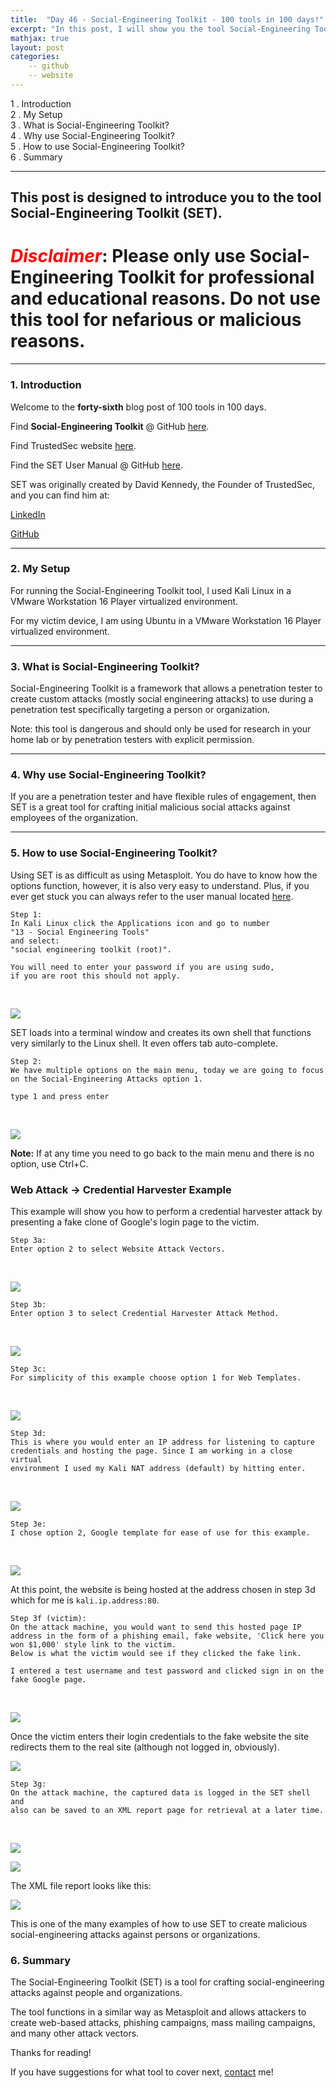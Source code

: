 ```yaml
---
title:  "Day 46 - Social-Engineering Toolkit - 100 tools in 100 days!"
excerpt: "In this post, I will show you the tool Social-Engineering Toolkit and how it works."
mathjax: true
layout: post
categories:
    -- github
    -- website
---
```


1 . Introduction
<br>
2 . My Setup
<br>
3 . What is Social-Engineering Toolkit?
<br>
4 . Why use Social-Engineering Toolkit?
<br>
5 . How to use Social-Engineering Toolkit?
<br>
6 . Summary

---

## This post is designed to introduce you to the tool Social-Engineering Toolkit (SET).

# <span style="color:red">***Disclaimer***</span>: **Please only use Social-Engineering Toolkit for professional and educational reasons. Do not use this tool for nefarious or malicious reasons.**

---

### 1. **Introduction**

Welcome to the **forty-sixth** blog post of 100 tools in 100 days.<br> 


Find **Social-Engineering Toolkit** @ GitHub [here](https://github.com/trustedsec/Social-Engineering-toolkit).

Find TrustedSec website [here](https://www.trustedsec.com/).

Find the SET User Manual @ GitHub [here](https://github.com/trustedsec/Social-Engineering-toolkit/blob/master/readme/User_Manual.pdf).

SET was originally created by David Kennedy, the Founder of TrustedSec, and you can find him at:

[LinkedIn](https://www.linkedin.com/in/davidkennedy4/)

[GitHub](https://github.com/HackingDave?tab=repositories)

---

### 2. **My Setup**

For running the Social-Engineering Toolkit tool, I used Kali Linux in a VMware Workstation 16 Player virtualized environment.

For my victim device, I am using Ubuntu in a VMware Workstation 16 Player virtualized environment. 

---

### 3. **What is Social-Engineering Toolkit?**

Social-Engineering Toolkit is a framework that allows a penetration tester to create custom attacks (mostly social engineering attacks) to use during a penetration test specifically targeting a person or organization. 

Note: this tool is dangerous and should only be used for research in your home lab or by penetration testers with explicit permission. 

---

### 4. **Why use Social-Engineering Toolkit?**

If you are a penetration tester and have flexible rules of engagement, then SET is a great tool for crafting initial malicious social attacks against employees of the organization. 




---

### 5. **How to use Social-Engineering Toolkit?**

Using SET is as difficult as using Metasploit. You do have to know how the options function, however, it is also very easy to understand. Plus, if you ever get stuck you can always refer to the user manual located [here](https://github.com/trustedsec/Social-Engineering-toolkit/blob/master/readme/User_Manual.pdf).

    Step 1:
    In Kali Linux click the Applications icon and go to number 
    "13 - Social Engineering Tools" 
    and select:
    "social engineering toolkit (root)".

    You will need to enter your password if you are using sudo, 
    if you are root this should not apply. 

<br>

![](https://raw.githubusercontent.com/matthewomccorkle/matthewomccorkle.github.io/master/_posts/assets/100%20tools/socialengineertoolkit/setoolkit1.PNG)

SET loads into a terminal window and creates its own shell that functions very similarly to the Linux shell. It even offers tab auto-complete. 

    Step 2:
    We have multiple options on the main menu, today we are going to focus 
    on the Social-Engineering Attacks option 1.

    type 1 and press enter

<br>

![](https://raw.githubusercontent.com/matthewomccorkle/matthewomccorkle.github.io/master/_posts/assets/100%20tools/socialengineertoolkit/setoolkit2.PNG)

**Note:** If at any time you need to go back to the main menu and there is no option, use Ctrl+C.

### Web Attack -> Credential Harvester Example

This example will show you how to perform a credential harvester attack by presenting a fake clone of Google's login page to the victim. 

    Step 3a:
    Enter option 2 to select Website Attack Vectors.

<br>

![](https://raw.githubusercontent.com/matthewomccorkle/matthewomccorkle.github.io/master/_posts/assets/100%20tools/socialengineertoolkit/setoolkit3.PNG)

    Step 3b:
    Enter option 3 to select Credential Harvester Attack Method.

<br>

![](https://raw.githubusercontent.com/matthewomccorkle/matthewomccorkle.github.io/master/_posts/assets/100%20tools/socialengineertoolkit/setoolkit4.PNG)

    Step 3c:
    For simplicity of this example choose option 1 for Web Templates.

<br>

![](https://raw.githubusercontent.com/matthewomccorkle/matthewomccorkle.github.io/master/_posts/assets/100%20tools/socialengineertoolkit/setoolkit5.PNG)

    Step 3d:
    This is where you would enter an IP address for listening to capture 
    credentials and hosting the page. Since I am working in a close virtual 
    environment I used my Kali NAT address (default) by hitting enter.

<br>

![](https://raw.githubusercontent.com/matthewomccorkle/matthewomccorkle.github.io/master/_posts/assets/100%20tools/socialengineertoolkit/setoolkit6.PNG)

    Step 3e:
    I chose option 2, Google template for ease of use for this example.

<br>

![](https://raw.githubusercontent.com/matthewomccorkle/matthewomccorkle.github.io/master/_posts/assets/100%20tools/socialengineertoolkit/setoolkit7.PNG)

At this point, the website is being hosted at the address chosen in step 3d which for me is `kali.ip.address:80`.

    Step 3f (victim):
    On the attack machine, you would want to send this hosted page IP 
    address in the form of a phishing email, fake website, 'Click here you 
    won $1,000' style link to the victim. 
    Below is what the victim would see if they clicked the fake link.

    I entered a test username and test password and clicked sign in on the 
    fake Google page. 

<br>

![](https://raw.githubusercontent.com/matthewomccorkle/matthewomccorkle.github.io/master/_posts/assets/100%20tools/socialengineertoolkit/setoolkit8.PNG)

Once the victim enters their login credentials to the fake website the site redirects them to the real site (although not logged in, obviously).

![](https://raw.githubusercontent.com/matthewomccorkle/matthewomccorkle.github.io/master/_posts/assets/100%20tools/socialengineertoolkit/setoolkit10.PNG)

    Step 3g: 
    On the attack machine, the captured data is logged in the SET shell and 
    also can be saved to an XML report page for retrieval at a later time. 

<br>

![](https://raw.githubusercontent.com/matthewomccorkle/matthewomccorkle.github.io/master/_posts/assets/100%20tools/socialengineertoolkit/setoolkit9.PNG)

![](https://raw.githubusercontent.com/matthewomccorkle/matthewomccorkle.github.io/master/_posts/assets/100%20tools/socialengineertoolkit/setoolkit11.PNG)

The XML file report looks like this:

![](https://raw.githubusercontent.com/matthewomccorkle/matthewomccorkle.github.io/master/_posts/assets/100%20tools/socialengineertoolkit/setoolkit12.PNG)


This is one of the many examples of how to use SET to create malicious social-engineering attacks against persons or organizations. 

### 

### 6. **Summary**

The Social-Engineering Toolkit (SET) is a tool for crafting social-engineering attacks against people and organizations. 

The tool functions in a similar way as Metasploit and allows attackers to create web-based attacks, phishing campaigns, mass mailing campaigns, and many other attack vectors. 

Thanks for reading!<br>

If you have suggestions for what tool to cover next, [contact](mailto:matthew.o.mccorkle@gmail.com) me!
